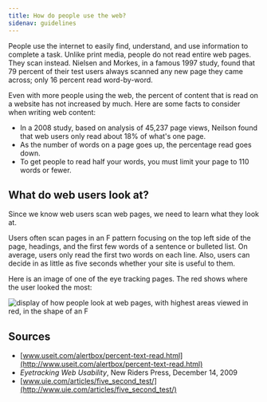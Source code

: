 ```yaml
---
title: How do people use the web?
sidenav: guidelines
---
```


People use the internet to easily find, understand, and use information to complete a task. Unlike print media, people do not read entire web pages. They scan instead. Nielsen and Morkes, in a famous 1997 study, found that 79 percent of their test users always scanned any new page they came across; only 16 percent read word-by-word.

Even with more people using the web, the percent of content that is read on a website has not increased by much. Here are some facts to consider when writing web content:

- In a 2008 study, based on analysis of 45,237 page views, Neilson found that web users only read about 18% of what's one page.
- As the number of words on a page goes up, the percentage read goes down.
- To get people to read half your words, you must limit your page to 110 words or fewer.

## What do web users look at?

Since we know web users scan web pages, we need to learn what they look at.

Users often scan pages in an F pattern focusing on the top left side of the page, headings, and the first few words of a sentence or bulleted list. On average, users only read the first two words on each line. Also, users can decide in as little as five seconds whether your site is useful to them.

Here is an image of one of the eye tracking pages. The red shows where the user looked the most:

![display of how people look at web pages, with highest areas viewed in red, in the shape of an F](#level#graphics/f-pattern.JPG)

## Sources

- [www.useit.com/alertbox/percent-text-read.html](http://www.useit.com/alertbox/percent-text-read.html)
- _Eyetracking Web Usability_, New Riders Press, December 14, 2009
- [www.uie.com/articles/five_second_test/](http://www.uie.com/articles/five_second_test/)
